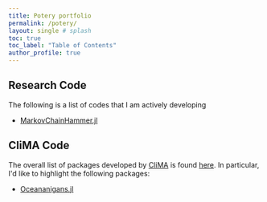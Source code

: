 ```yaml
---
title: Potery portfolio
permalink: /potery/
layout: single # splash
toc: true
toc_label: "Table of Contents"
author_profile: true
---
```


## Research Code 
The following is a list of codes that I am actively developing

* [MarkovChainHammer.jl](https://github.com/sandreza/MarkovChainHammer.jl)


## CliMA Code
The overall list of packages developed by [CliMA](https://clima.caltech.edu/) is found [here](https://github.com/CliMA). 
In particular, I'd like to highlight the following packages:

* [Oceananigans.jl](https://github.com/CliMA/Oceananigans.jl)

